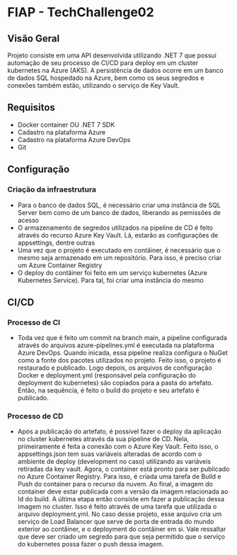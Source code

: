 # FIAP - TechChallenge02

## Visão Geral
Projeto consiste em uma API desenvolvida utilizando .NET 7 que possui automação de seu processo de CI/CD para deploy em um cluster kubernetes na Azure (AKS).
A persistência de dados ocorre em um banco de dados SQL hospedado na Azure, bem como os seus segredos e conexões também estão, utilizando o serviço de Key Vault.

## Requisitos
- Docker container OU .NET 7 SDK
- Cadastro na plataforma Azure
- Cadastro na plataforma Azure DevOps
- Git

## Configuração
### Criação da infraestrutura
- Para o banco de dados SQL, é necessário criar uma instância de SQL Server bem como de um banco de dados, liberando as pemissões de acesso
- O armazenamento de segredos utilizados na pipeline de CD é feito através do recurso Azure Key Vault. Lá, estarão as configurações de appsettings, dentre outras
- Uma vez que o projeto é executado em contâiner, é necessário que o mesmo seja armazenado em um repositório. Para isso, é preciso criar um Azure Container Registry
- O deploy do contâiner foi feito em um serviço kubernetes (Azure Kubernetes Service). Para tal, foi criar uma instância do mesmo

## CI/CD
### Processo de CI
- Toda vez que é feito um commit na branch main, a pipeline configurada através do arquivos azure-pipelines.yml é executada na plataforma Azure DevOps.
Quando inicada, essa pipeline realiza configura o NuGet como a fonte dos pacotes utilizados no projeto. Feito isso, o projeto é restaurado e publicado.
Logo depois, os arquivos de configuração Docker e deployment.yml (responsável pela configuração do deployment do kubernetes) são copiados para a pasta do artefato.
Então, na sequência, é feito o build do projeto e seu artefato é publicado.

### Processo de CD
- Após a publicação do artefato, é possível fazer o deploy da aplicação no cluster kubernetes através da sua pipeline de CD. Nela, primeiramente é feita a conexão com o Azure Key Vault.
Feito isso, o appsettings.json tem suas variáveis alteradas de acordo com o ambiente de deploy (development no caso) utilizando as variáveis retiradas da key vault.
Agora, o container está pronto para ser publicado no Azure Container Registry. Para isso, é criada uma tarefa de Build e Push do container para o recurso da nuvem. Ao final, a imagem do container deve estar publicada
com a versão da imagem relacionada ao Id do build. A última etapa então consiste em fazer a publicação dessa imagem no cluster. Isso é feito através de uma tarefa que utilizada o arquivo deployment.yml. No caso desse projeto,
esse arquivo cria um serviço de Load Balancer que serve de porta de entrada do mundo exterior ao contâiner, e o deployment do contâiner em si. Vale ressaltar que deve ser criado um segredo para que seja permitido
que o serviço do kubernetes possa fazer o push dessa imagem.
